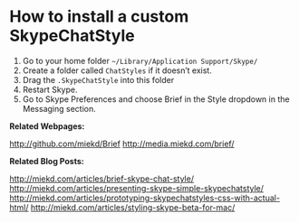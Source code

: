 # How to install a custom SkypeChatStyle

1. Go to your home folder `~/Library/Application Support/Skype/`
2. Create a folder called `ChatStyles` if it doesn’t exist.
3. Drag the `.SkypeChatStyle` into this folder
4. Restart Skype.
5. Go to Skype Preferences and choose Brief in the Style dropdown in the Messaging section.

**Related Webpages:**

http://github.com/miekd/Brief
http://media.miekd.com/brief/

**Related Blog Posts:**

http://miekd.com/articles/brief-skype-chat-style/
http://miekd.com/articles/presenting-skype-simple-skypechatstyle/
http://miekd.com/articles/prototyping-skypechatstyles-css-with-actual-html/
http://miekd.com/articles/styling-skype-beta-for-mac/
